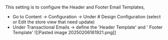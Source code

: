 This setting is to configure the Header and Footer Email Templates,

- Go to Content -> Configuration -> Under # Design Configuration (select or Edit the store view that need update) 
- Under Transactional Emails -> define the 'Header Template' and ' Footer Template' 
  ![[Pasted image 20250206161921.png]]
